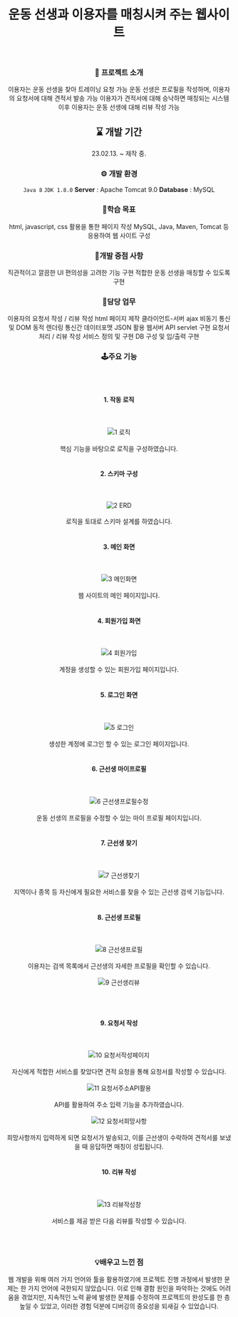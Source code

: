 <div align="center">

# 운동 선생과 이용자를 매칭시켜 주는 웹사이트
</br>

### 🚀 프로젝트 소개
이용자는 운동 선생을 찾아 트레이닝 요청 가능
운동 선생은 프로필을 작성하며, 이용자의 요청서에 대해 견적서 발송 가능
이용자가 견적서에 대해 승낙하면 매칭되는 시스템
이후 이용자는 운동 선생에 대해 리뷰 작성 가능
</br>

## ⌛ 개발 기간
23.02.13. ~ 제작 중.

### ⚙ 개발 환경
`Java 8`
`JDK 1.8.0`
**Server** : Apache Tomcat 9.0
**Database** : MySQL

### 🎯학습 목표
html, javascript, css 활용을 통한 페이지 작성
MySQL, Java, Maven, Tomcat 등 응용하여 웹 사이트 구성

### 🚨개발 중점 사항
직관적이고 깔끔한 UI
편의성을 고려한 기능 구현
적합한 운동 선생을 매칭할 수 있도록 구현
</br>

### 💼담당 업무
이용자의 요청서 작성 / 리뷰 작성 html 페이지 제작
클라이언트-서버 ajax 비동기 통신 및 DOM 동적 렌더링
통신간 데이터포맷 JSON 활용
웹서버 API servlet 구현
요청서 처리 / 리뷰 작성 서비스 정의 및 구현
DB 구성 및 입/출력 구현

### 🕹주요 기능
<br></br>
#### 1. 작동 로직
<br></br>
![1 로직](https://user-images.githubusercontent.com/119999798/229037502-4ee36208-ab5c-4928-92f3-9ae2db42fb97.jpg)
<br></br>
핵심 기능을 바탕으로 로직을 구성하였습니다. 
<br></br>
#### 2. 스키마 구성
<br></br>
![2 ERD](https://user-images.githubusercontent.com/119999798/229037506-432ec58c-439a-489e-b9d8-fb0c10228e41.png)
<br></br>
로직을 토대로 스키마 설계를 하였습니다. 
<br></br>
#### 3. 메인 화면
<br></br>
![3 메인화면](https://user-images.githubusercontent.com/119999798/229037509-43f86609-d9c7-4511-b574-7588618afd79.png)
<br></br>
웹 사이트의 메인 페이지입니다. 
<br></br>
#### 4. 회원가입 화면
<br></br>
![4 회원가입](https://user-images.githubusercontent.com/119999798/229037505-0ef1823c-73ca-4ee2-ba3f-de532ae2292e.png)
<br></br>
계정을 생성할 수 있는 회원가입 페이지입니다. 
<br></br>
#### 5. 로그인 화면
<br></br>
![5 로그인](https://user-images.githubusercontent.com/119999798/229033001-1ea4658b-9dea-439c-a7f1-796b827b3d4f.png)
<br></br>
생성한 계정에 로그인 할 수 있는 로그인 페이지입니다. 
<br></br>
#### 6. 근선생 마이프로필
<br></br>
![6 근선생프로필수정](https://user-images.githubusercontent.com/119999798/229033002-f80a979e-2f2b-452c-9835-fcc4360a19c2.png)
<br></br>
운동 선생의 프로필을 수정할 수 있는 마이 프로필 페이지입니다. 
<br></br>
#### 7. 근선생 찾기
<br></br>
![7 근선생찾기](https://user-images.githubusercontent.com/119999798/229037510-7a8cfe33-c386-4447-8540-2e93ecae8509.png)
<br></br>
지역이나 종목 등 자신에게 필요한 서비스를 찾을 수 있는 근선생 검색 기능입니다. 
<br></br>
#### 8. 근선생 프로필
<br></br>
![8 근선생프로필](https://user-images.githubusercontent.com/119999798/229033005-4c409f5b-a053-466c-bb53-337b2a6c59dd.png)
<br></br>
이용자는 검색 목록에서 근선생의 자세한 프로필을 확인할 수 있습니다. 
<br></br>
![9 근선생리뷰](https://user-images.githubusercontent.com/119999798/229033007-39019570-e232-4dfc-b257-3875a8c45631.png)
<br></br>
<br></br>
#### 9. 요청서 작성
<br></br>
![10 요청서작성페이지](https://user-images.githubusercontent.com/119999798/229037494-0bb08134-703f-4305-b1c9-e32330ea064f.png)
<br></br>
자신에게 적합한 서비스를 찾았다면 견적 요청을 통해 요청서를 작성할 수 있습니다. 
<br></br>
![11 요청서주소API활용](https://user-images.githubusercontent.com/119999798/229037499-cce88b94-34bd-4cec-ab4b-6fb61e69e208.png)
<br></br>
API를 활용하여 주소 입력 기능을 추가하였습니다. 
<br></br>
![12 요청서희망사항](https://user-images.githubusercontent.com/119999798/229033017-1ac21870-5560-4a97-a45d-d38387a72248.png)
<br></br>
희망사항까지 입력하게 되면 요청서가 발송되고, 이를 근선생이 수락하여 견적서를 보냈을 때 응답하면 매칭이 성립됩니다. 
<br></br>
#### 10. 리뷰 작성
<br></br>
![13 리뷰작성창](https://user-images.githubusercontent.com/119999798/229033018-2edb8093-8c7b-43ef-9ceb-680a25c53e6a.png)
<br></br>
서비스를 제공 받은 다음 리뷰를 작성할 수 있습니다. 

</br>
</br>

### 💡배우고 느낀 점
웹 개발을 위해 여러 가지 언어와 툴을 활용하였기에 프로젝트 진행 과정에서 발생한 문제는 한 가지 언어에 국한되지 않았습니다. 이로 인해 결함 원인을 파악하는 것에도 어려움을 겪었지만, 지속적인 노력 끝에 발생한 문제를 수정하여 프로젝트의 완성도를 한 층 높일 수 있었고, 이러한 경험 덕분에 디버깅의 중요성을 되새길 수 있었습니다.</br>

<div>

